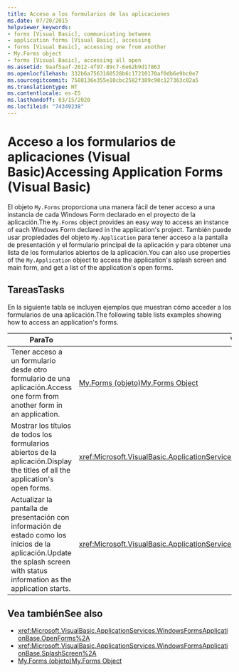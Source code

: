 ```yaml
---
title: Acceso a los formularios de las aplicaciones
ms.date: 07/20/2015
helpviewer_keywords:
- forms [Visual Basic], communicating between
- application forms [Visual Basic], accessing
- forms [Visual Basic], accessing one from another
- My.Forms object
- forms [Visual Basic], accessing all open
ms.assetid: 9aaf5aaf-2012-4f97-89c7-6e62b9d17863
ms.openlocfilehash: 332b6a7563160528b6c17210170af0db6e9bc0e7
ms.sourcegitcommit: 7588136e355e10cbc2582f389c90c127363c02a5
ms.translationtype: HT
ms.contentlocale: es-ES
ms.lasthandoff: 03/15/2020
ms.locfileid: "74349238"
---
```

# <a name="accessing-application-forms-visual-basic"></a><span data-ttu-id="54d13-102">Acceso a los formularios de aplicaciones (Visual Basic)</span><span class="sxs-lookup"><span data-stu-id="54d13-102">Accessing Application Forms (Visual Basic)</span></span>

<span data-ttu-id="54d13-103">El objeto `My.Forms` proporciona una manera fácil de tener acceso a una instancia de cada Windows Form declarado en el proyecto de la aplicación.</span><span class="sxs-lookup"><span data-stu-id="54d13-103">The `My.Forms` object provides an easy way to access an instance of each Windows Form declared in the application's project.</span></span> <span data-ttu-id="54d13-104">También puede usar propiedades del objeto `My.Application` para tener acceso a la pantalla de presentación y el formulario principal de la aplicación y para obtener una lista de los formularios abiertos de la aplicación.</span><span class="sxs-lookup"><span data-stu-id="54d13-104">You can also use properties of the `My.Application` object to access the application's splash screen and main form, and get a list of the application's open forms.</span></span>  
  
## <a name="tasks"></a><span data-ttu-id="54d13-105">Tareas</span><span class="sxs-lookup"><span data-stu-id="54d13-105">Tasks</span></span>  

 <span data-ttu-id="54d13-106">En la siguiente tabla se incluyen ejemplos que muestran cómo acceder a los formularios de una aplicación.</span><span class="sxs-lookup"><span data-stu-id="54d13-106">The following table lists examples showing how to access an application's forms.</span></span>  
  
|<span data-ttu-id="54d13-107">Para</span><span class="sxs-lookup"><span data-stu-id="54d13-107">To</span></span>|<span data-ttu-id="54d13-108">Vea</span><span class="sxs-lookup"><span data-stu-id="54d13-108">See</span></span>|  
|---|---|  
|<span data-ttu-id="54d13-109">Tener acceso a un formulario desde otro formulario de una aplicación.</span><span class="sxs-lookup"><span data-stu-id="54d13-109">Access one form from another form in an application.</span></span>|[<span data-ttu-id="54d13-110">My.Forms (objeto)</span><span class="sxs-lookup"><span data-stu-id="54d13-110">My.Forms Object</span></span>](../../../visual-basic/language-reference/objects/my-forms-object.md)|  
|<span data-ttu-id="54d13-111">Mostrar los títulos de todos los formularios abiertos de la aplicación.</span><span class="sxs-lookup"><span data-stu-id="54d13-111">Display the titles of all the application's open forms.</span></span>|<xref:Microsoft.VisualBasic.ApplicationServices.WindowsFormsApplicationBase.OpenForms%2A>|  
|<span data-ttu-id="54d13-112">Actualizar la pantalla de presentación con información de estado como los inicios de la aplicación.</span><span class="sxs-lookup"><span data-stu-id="54d13-112">Update the splash screen with status information as the application starts.</span></span>|<xref:Microsoft.VisualBasic.ApplicationServices.WindowsFormsApplicationBase.SplashScreen%2A>|  
  
## <a name="see-also"></a><span data-ttu-id="54d13-113">Vea también</span><span class="sxs-lookup"><span data-stu-id="54d13-113">See also</span></span>

- <xref:Microsoft.VisualBasic.ApplicationServices.WindowsFormsApplicationBase.OpenForms%2A>
- <xref:Microsoft.VisualBasic.ApplicationServices.WindowsFormsApplicationBase.SplashScreen%2A>
- [<span data-ttu-id="54d13-114">My.Forms (objeto)</span><span class="sxs-lookup"><span data-stu-id="54d13-114">My.Forms Object</span></span>](../../../visual-basic/language-reference/objects/my-forms-object.md)
